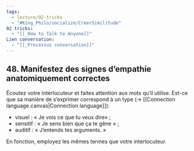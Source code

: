 ```yaml
---
tags:
  - lecture/92-tricks
  - "#King_Philo/socialize/CreerSimilitude"
92 tricks:
  - "[[_How to Talk to Anyone]]"
Lien conversation:
  - "[[_Processus conversation]]"
---
```



## 48. Manifestez des signes d’empathie anatomiquement correctes

Écoutez votre interlocuteur et faites attention aux mots qu’il utilise. Est-ce que sa manière de s’exprimer correspond à un type (-> [[Connection language.canvas|Connection language]]):
- visuel : « Je vois ce que tu veux dire» ;
- sensitif : « Je sens bien que ça te gêne » ;
- auditif : « J’entends tes arguments. »

En fonction, employez les mêmes termes que votre interlocuteur.